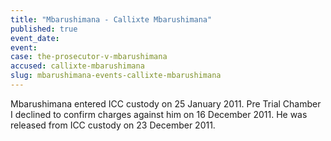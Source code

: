 ```yaml
---
title: "Mbarushimana - Callixte Mbarushimana"
published: true
event_date:
event:
case: the-prosecutor-v-mbarushimana
accused: callixte-mbarushimana
slug: mbarushimana-events-callixte-mbarushimana
---
```


Mbarushimana entered ICC custody on 25 January 2011. Pre Trial Chamber I declined to confirm charges against him on 16 December 2011. He was released from ICC custody on 23 December 2011.

